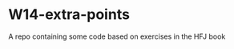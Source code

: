 W14-extra-points
=================================================

A repo containing some code based on exercises in the HFJ book
